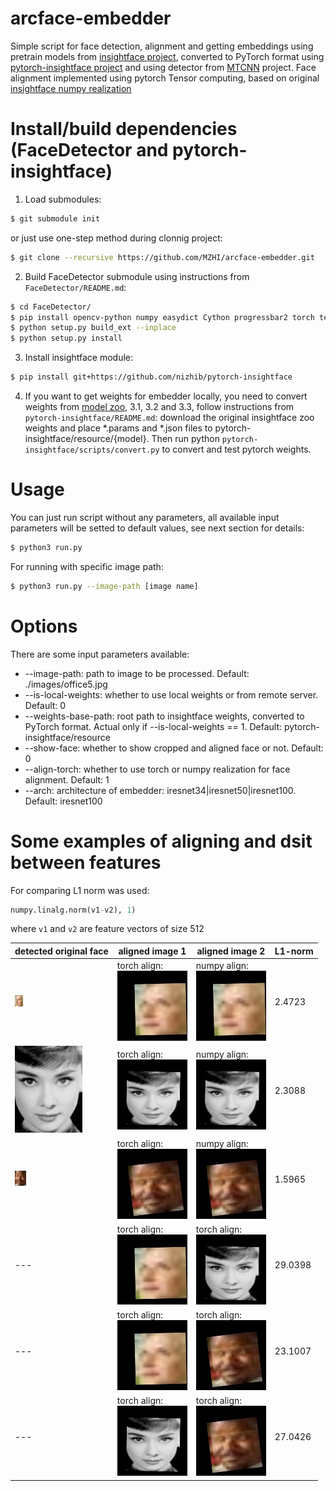 # arcface-embedder
Simple script for face detection, alignment and getting embeddings using pretrain models from [insightface project](https://github.com/deepinsight/insightface.git), converted to PyTorch format using [pytorch-insightface project](https://github.com/nizhib/pytorch-insightface.git) and using detector from [MTCNN](https://github.com/faciallab/FaceDetector.git) project. Face alignment implemented using pytorch Tensor computing, based on original [insightface numpy realization](https://github.com/deepinsight/insightface/blob/master/recognition/common/face_align.py)


# Install/build dependencies (FaceDetector and pytorch-insightface)
1. Load submodules:
```sh
$ git submodule init
```
or just use one-step method during clonnig project:
```sh
$ git clone --recursive https://github.com/MZHI/arcface-embedder.git
```

2. Build FaceDetector submodule using instructions from `FaceDetector/README.md`:
```sh
$ cd FaceDetector/
$ pip install opencv-python numpy easydict Cython progressbar2 torch tensorboardX
$ python setup.py build_ext --inplace
$ python setup.py install
```

3. Install insightface module:
```sh
$ pip install git+https://github.com/nizhib/pytorch-insightface
```

4. If you want to get weights for embedder locally, you need to convert weights from [model zoo](https://github.com/deepinsight/insightface/wiki/Model-Zoo), 3.1, 3.2 and 3.3, follow instructions from `pytorch-insightface/README.md`: download the original insightface zoo weights and place *.params and *.json files to pytorch-insightface/resource/{model}.
Then run python `pytorch-insightface/scripts/convert.py` to convert and test pytorch weights.

# Usage
You can just run script without any parameters, all available input parameters will be setted to default values, see next section for details:
```sh
$ python3 run.py
```

For running with specific image path:
```sh
$ python3 run.py --image-path [image name]
```

# Options
There are some input parameters available:
* --image-path: path to image to be processed. Default: ./images/office5.jpg
* --is-local-weights: whether to use local weights or from remote server. Default: 0
* --weights-base-path: root path to insightface weights, converted to PyTorch format.
Actual only if --is-local-weights == 1. Default: pytorch-insightface/resource
* --show-face: whether to show cropped and aligned face or not. Default: 0
* --align-torch: whether to use torch or numpy realization for face alignment. Default: 1
* --arch: architecture of embedder: iresnet34|iresnet50|iresnet100. Default: iresnet100

# Some examples of aligning and dsit between features
For comparing L1 norm was used: 
```python
numpy.linalg.norm(v1-v2), 1)
```
where `v1` and `v2` are feature vectors of size 512

detected original face | aligned image 1 | aligned image 2 | L1-norm
-----------------------|-----------------|-----------------|----------
![Person 1 face orig](/images/out/per1_det.jpg) | torch align: <br/> ![Person 1 align torch](/images/out/per1_torch.jpg) | numpy align: <br/> ![Person 1 align numpy](/images/out/per1_numpy.jpg) | 2.4723
![Person 2 face orig](/images/out/per2_det.jpg) | torch align: <br/> ![Person 2 align torch](/images/out/per2_torch.jpg) | numpy align: <br/> ![Person 2 align numpy](/images/out/per2_numpy.jpg) | 2.3088
![Person 3 face orig](/images/out/per3_det.jpg) | torch align: <br/> ![person 3 align torch](/images/out/per3_torch.jpg) | numpy align: <br/> ![Person 3 align numpy](/images/out/per3_numpy.jpg) | 1.5965
--- | torch align: <br/> ![Person 1 align torch](/images/out/per1_torch.jpg) | torch align: <br/> ![Person 2 align torch](/images/out/per2_torch.jpg) | 29.0398
--- | torch align: <br/> ![Person 1 align torch](/images/out/per1_torch.jpg) | torch align: <br/> ![Person 3 align torch](/images/out/per3_torch.jpg) | 23.1007
--- | torch align: <br/> ![Person 2 align torch](/images/out/per2_torch.jpg) | torch align: <br/> ![Person 3 align torch](/images/out/per3_torch.jpg) | 27.0426
 
 


